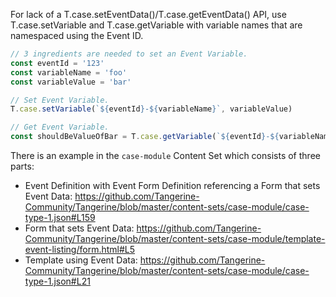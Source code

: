 For lack of a T.case.setEventData()/T.case.getEventData() API, use T.case.setVariable and T.case.getVariable with variable names that are namespaced using the Event ID.

```javascript
// 3 ingredients are needed to set an Event Variable.
const eventId = '123'
const variableName = 'foo'
const variableValue = 'bar'

// Set Event Variable.
T.case.setVariable(`${eventId}-${variableName}`, variableValue)

// Get Event Variable.
const shouldBeValueOfBar = T.case.getVariable(`${eventId}-${variableName}`)
```

There is an example in the `case-module` Content Set which consists of three parts:

- Event Definition with Event Form Definition referencing a Form that sets Event Data: https://github.com/Tangerine-Community/Tangerine/blob/master/content-sets/case-module/case-type-1.json#L159
- Form that sets Event Data: https://github.com/Tangerine-Community/Tangerine/blob/master/content-sets/case-module/template-event-listing/form.html#L5
- Template using Event Data: https://github.com/Tangerine-Community/Tangerine/blob/master/content-sets/case-module/case-type-1.json#L21
                                              

